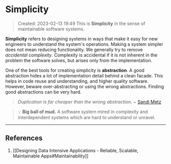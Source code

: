 # Simplicity
> Created: 2023-02-13 19:49
> This is **Simplicity** in the sense of maintainable software systems.

**Simplicity** refers to designing systems in ways that make it easy for new engineers to understand the system's operations. Making a system simpler does not mean reducing functionality. We generally try to remove *accidental complexity*. Complexity is accidental if it is not inherent in the problem the software solves, but arises only from the implementation.

One of the best tools for creating simplicity is **abstraction**. A good abstraction hides a lot of implementation detail behind a clean facade. This helps in code reuse and understanding, and higher quality software. However, beware over-abstracting or using the wrong abstractions. Finding good abstractions can be very hard.

> *Duplication is far cheaper than the wrong abstraction.*
> ~ [Sandi Metz](https://sandimetz.com/blog/2016/1/20/the-wrong-abstraction)

> 💡 **Big ball of mud.** A software system mired in complexity and interdependent systems which are hard to understand or unravel.



----

## References
1. [[Designing Data Intensive Applications - Reliable, Scalable, Maintainable Apps#Maintainability]]